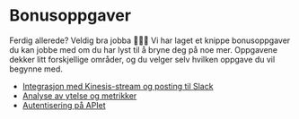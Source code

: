 # Bonusoppgaver

Ferdig allerede? Veldig bra jobba 👏👏👏 Vi har laget et knippe bonusoppgaver du kan jobbe med om du har lyst til å bryne deg på noe mer. Oppgavene dekker litt forskjellige områder, og du velger selv hvilken oppgave du vil begynne med.

- [Integrasjon med Kinesis-stream og posting til Slack](Kinesis-Slack.md)
- [Analyse av ytelse og metrikker](Ytelse.md)
- [Autentisering på APIet](Autentisering.md)
